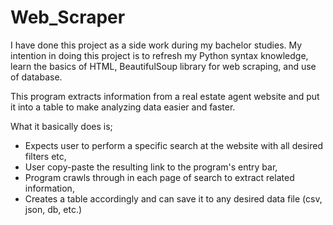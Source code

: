 # Web_Scraper

I have done this project as a side work during my bachelor studies. My intention in doing this project is to refresh my Python syntax knowledge, learn the basics of HTML, BeautifulSoup library for web scraping, and use of database.

This program extracts information from a real estate agent website and put it into a table to make analyzing data easier and faster.

What it basically does is;
- Expects user to perform a specific search at the website with all desired filters etc,
- User copy-paste the resulting link to the program's entry bar,
- Program crawls through in each page of search to extract related information,
- Creates a table accordingly and can save it to any desired data file (csv, json, db, etc.)
